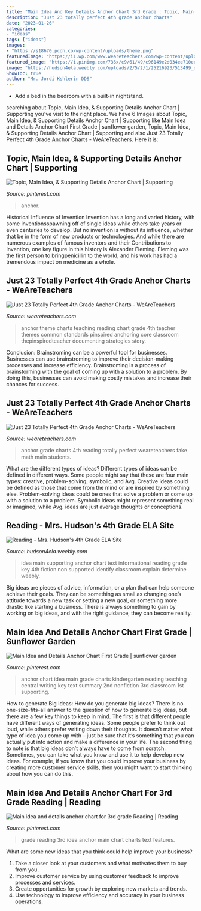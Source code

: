 ```yaml
---
title: "Main Idea And Key Details Anchor Chart 3rd Grade : Topic, Main Idea, &amp; Supporting Details Anchor Chart"
description: "Just 23 totally perfect 4th grade anchor charts"
date: "2023-01-26"
categories:
- "ideas"
tags: ["ideas"]
images:
- "https://s18670.pcdn.co/wp-content/uploads/theme.png"
featuredImage: "https://i1.wp.com/www.weareteachers.com/wp-content/uploads/fake-v-real-main-image.jpg?fit=800%2C450&amp;ssl=1"
featured_image: "https://i.pinimg.com/736x/c9/61/49/c96149e2d034ee710eeb493b082e7db4--main-idea-anchor-chart-first-grade-rd-grade-main-idea.jpg?b=t"
image: "https://hudson4ela.weebly.com/uploads/2/5/2/1/25216923/513499_orig.jpg"
ShowToc: true
author: "Mr. Jordi Kshlerin DDS"
---
```



- Add a bed in the bedroom with a built-in nightstand.

	

		
searching about Topic, Main Idea, &amp; Supporting Details Anchor Chart | Supporting you've visit to the right place. We have 6 Images about Topic, Main Idea, &amp; Supporting Details Anchor Chart | Supporting like Main Idea and Details Anchor Chart First Grade | sunflower garden, Topic, Main Idea, &amp; Supporting Details Anchor Chart | Supporting and also Just 23 Totally Perfect 4th Grade Anchor Charts - WeAreTeachers. Here it is:
		
    
## Topic, Main Idea, &amp; Supporting Details Anchor Chart | Supporting

<img loading=lazy src="https://i.pinimg.com/originals/71/38/31/713831616e2a58e967375e8a532a4d67.jpg" onerror="this.onerror=null;this.src='https://tse2.mm.bing.net/th?id=OIP.X2IBAjTJs9VRWTF7nRpYvQHaO0&amp;pid=15.1';" alt="Topic, Main Idea, &amp; Supporting Details Anchor Chart | Supporting">

_Source: pinterest.com_

>anchor. 

	

Historical Influence of Invention
Invention has a long and varied history, with some inventionsspawning off of single ideas while others take years or even centuries to develop. But no invention is without its influence, whether that be in the form of new products or technologies. And while there are numerous examples of famous inventors and their Contributions to Invention, one key figure in this history is Alexander Fleming. Fleming was the first person to bringpenicillin to the world, and his work has had a tremendous impact on medicine as a whole.

    
## Just 23 Totally Perfect 4th Grade Anchor Charts - WeAreTeachers

<img loading=lazy src="https://s18670.pcdn.co/wp-content/uploads/theme.png" onerror="this.onerror=null;this.src='https://tse4.mm.bing.net/th?id=OIP.xXSn2G9w81LM4JdMK7J_FQAAAA&amp;pid=15.1';" alt="Just 23 Totally Perfect 4th Grade Anchor Charts - WeAreTeachers">

_Source: weareteachers.com_

>anchor theme charts teaching reading chart grade 4th teacher themes common standards pinspired anchoring core classroom thepinspiredteacher documenting strategies story. 

	

Conclusion: Brainstroming can be a powerful tool for businesses.
Businesses can use brainstroming to improve their decision-making processes and increase efficiency. Brainstroming is a process of brainstorming with the goal of coming up with a solution to a problem. By doing this, businesses can avoid making costly mistakes and increase their chances for success.

    
## Just 23 Totally Perfect 4th Grade Anchor Charts - WeAreTeachers

<img loading=lazy src="https://i1.wp.com/www.weareteachers.com/wp-content/uploads/fake-v-real-main-image.jpg?fit=800%2C450&amp;ssl=1" onerror="this.onerror=null;this.src='https://tse3.mm.bing.net/th?id=OIP.gn7VfZ-2cONhdV2n5IMvhgHaEK&amp;pid=15.1';" alt="Just 23 Totally Perfect 4th Grade Anchor Charts - WeAreTeachers">

_Source: weareteachers.com_

>anchor grade charts 4th reading totally perfect weareteachers fake math main students. 

	

What are the different types of ideas?
Different types of ideas can be defined in different ways. Some people might say that these are four main types: creative, problem-solving, symbolic, and Avg.
Creative ideas could be defined as those that come from the mind or are inspired by something else. Problem-solving ideas could be ones that solve a problem or come up with a solution to a problem. Symbolic ideas might represent something real or imagined, while Avg. ideas are just average thoughts or conceptions.

    
## Reading - Mrs. Hudson&#039;s 4th Grade ELA Site

<img loading=lazy src="https://hudson4ela.weebly.com/uploads/2/5/2/1/25216923/513499_orig.jpg" onerror="this.onerror=null;this.src='https://tse1.mm.bing.net/th?id=OIP.9LnS5r3iEveQJ1R4d3z17AHaJ3&amp;pid=15.1';" alt="Reading - Mrs. Hudson&#039;s 4th Grade ELA Site">

_Source: hudson4ela.weebly.com_

>idea main supporting anchor chart text informational reading grade key 4th fiction non supported identify classroom explain determine weebly. 

	

Big ideas are pieces of advice, information, or a plan that can help someone achieve their goals. They can be something as small as changing one’s attitude towards a new task or setting a new goal, or something more drastic like starting a business. There is always something to gain by working on big ideas, and with the right guidance, they can become reality.

    
## Main Idea And Details Anchor Chart First Grade | Sunflower Garden

<img loading=lazy src="https://i.pinimg.com/736x/c9/61/49/c96149e2d034ee710eeb493b082e7db4--main-idea-anchor-chart-first-grade-rd-grade-main-idea.jpg?b=t" onerror="this.onerror=null;this.src='https://tse2.mm.bing.net/th?id=OIP.n5IHzNsxt68-ajs_LN_nOQHaJm&amp;pid=15.1';" alt="Main Idea and Details Anchor Chart First Grade | sunflower garden">

_Source: pinterest.com_

>anchor chart idea main grade charts kindergarten reading teaching central writing key text summary 2nd nonfiction 3rd classroom 1st supporting. 

	

How to generate Big Ideas: How do you generate big ideas?
There is no one-size-fits-all answer to the question of how to generate big ideas, but there are a few key things to keep in mind. The first is that different people have different ways of generating ideas. Some people prefer to think out loud, while others prefer writing down their thoughts. It doesn’t matter what type of idea you come up with – just be sure that it’s something that you can actually put into action and make a difference in your life. 
The second thing to note is that big ideas don’t always have to come from scratch. Sometimes, you can take what you know and use it to help develop new ideas. For example, if you know that you could improve your business by creating more customer service skills, then you might want to start thinking about how you can do this.

    
## Main Idea And Details Anchor Chart For 3rd Grade Reading | Reading

<img loading=lazy src="https://i.pinimg.com/736x/5e/13/f4/5e13f44c4b3ea8b30f9b61ad703be1cb--poster-ideas-rd-grade-reading.jpg" onerror="this.onerror=null;this.src='https://tse3.mm.bing.net/th?id=OIP.lhsSqu6pm_NY145aAthCIQHaHa&amp;pid=15.1';" alt="Main idea and details anchor chart for 3rd grade Reading | Reading">

_Source: pinterest.com_

>grade reading 3rd idea anchor main chart charts text features. 

	

What are some new ideas that you think could help improve your business?
1. Take a closer look at your customers and what motivates them to buy from you.
2. Improve customer service by using customer feedback to improve processes and services.
3. Create opportunities for growth by exploring new markets and trends. 
4. Use technology to improve efficiency and accuracy in your business operations.

